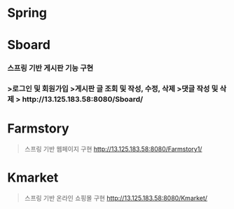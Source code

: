 # Spring

# Sboard
<h3>스프링 기반 게시판 기능 구현<h3>
>로그인 및 회원가입
>게시판 글 조회 및 작성, 수정, 삭제
>댓글 작성 및 삭제
> http://13.125.183.58:8080/Sboard/

# Farmstory
>스프링 기반 웹페이지 구현
> http://13.125.183.58:8080/Farmstory1/
 
# Kmarket
>스프링 기반 온라인 쇼핑몰 구현
> http://13.125.183.58:8080/Kmarket/
